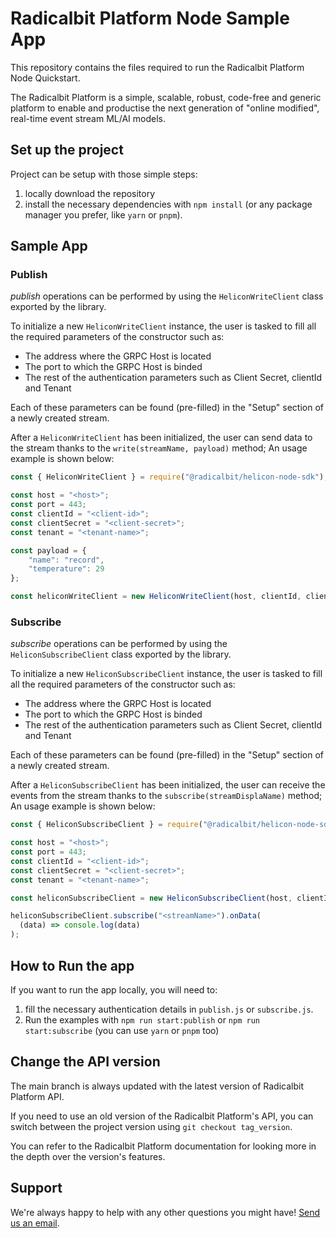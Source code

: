 # Radicalbit Platform Node Sample App
This repository contains the files required to run the Radicalbit Platform Node Quickstart.

The Radicalbit Platform is a simple, scalable, robust, code-free and generic platform to enable and productise the next generation of "online modified", real-time event stream ML/AI models.

## Set up the project

Project can be setup with those simple steps:
1. locally download the repository
2. install the necessary dependencies with `npm install` (or any package manager you prefer, like `yarn` or `pnpm`).

## Sample App
### Publish

_publish_ operations can be performed by using the `HeliconWriteClient` class exported by the library.

To initialize a new `HeliconWriteClient` instance, the user is tasked to fill all the required parameters of the constructor such as:

 - The address where the GRPC Host is located
 - The port to which the GRPC Host is binded
 - The rest of the authentication parameters such as Client Secret, clientId and Tenant

Each of these parameters can be found (pre-filled) in the "Setup" section of a newly created stream.

After a `HeliconWriteClient` has been initialized, the user can send data to the stream thanks to the `write(streamName, payload)` method; An usage example is shown below: 

```javascript
const { HeliconWriteClient } = require("@radicalbit/helicon-node-sdk");

const host = "<host>";
const port = 443;
const clientId = "<client-id>";
const clientSecret = "<client-secret>";
const tenant = "<tenant-name>";

const payload = {
	"name": "record",
	"temperature": 29
};

const heliconWriteClient = new HeliconWriteClient(host, clientId, clientSecret, tenant, port);
```
### Subscribe

_subscribe_ operations can be performed by using the `HeliconSubscribeClient` class exported by the library.

To initialize a new `HeliconSubscribeClient` instance, the user is tasked to fill all the required parameters of the constructor such as:

 - The address where the GRPC Host is located
 - The port to which the GRPC Host is binded
 - The rest of the authentication parameters such as Client Secret, clientId and Tenant

Each of these parameters can be found (pre-filled) in the "Setup" section of a newly created stream.

After a `HeliconSubscribeClient` has been initialized, the user can receive the events from the stream thanks to the `subscribe(streamDisplaName)` method; An usage example is shown below: 

```javascript
const { HeliconSubscribeClient } = require("@radicalbit/helicon-node-sdk");

const host = "<host>";
const port = 443;
const clientId = "<client-id>";
const clientSecret = "<client-secret>";
const tenant = "<tenant-name>";

const heliconSubscribeClient = new HeliconSubscribeClient(host, clientId, clientSecret, tenant, port);

heliconSubscribeClient.subscribe("<streamName>").onData(
  (data) => console.log(data)
);
```
## How to Run the app


If you want to run the app locally, you will need to:
1. fill the necessary authentication details in `publish.js` or `subscribe.js`.
2. Run the examples with `npm run start:publish` or `npm run start:subscribe` (you can use `yarn` or `pnpm` too)

## Change the API version

The main branch is always updated with the latest version of Radicalbit Platform API.

If you need to use an old version of the Radicalbit Platform's API, you can switch between the project version using `git checkout tag_version`.

You can refer to the Radicalbit Platform documentation for looking more in the depth over the version's features.


## Support
We're always happy to help with any other questions you might have! [Send us an email](mailto:support@radicalbit.ai).
 
